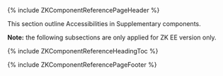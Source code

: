 {% include ZKComponentReferencePageHeader %}

This section outline Accessibilities in Supplementary components.

**Note:** the following subsections are only applied for ZK EE version
only.

{% include ZKComponentReferenceHeadingToc %}

{% include ZKComponentReferencePageFooter %}
